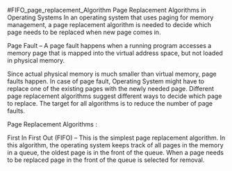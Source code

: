 #FIFO_page_replacement_Algorithm
Page Replacement Algorithms in Operating Systems
In an operating system that uses paging for memory management, a page replacement algorithm is needed to decide which page needs to be replaced when new page comes in.

Page Fault – A page fault happens when a running program accesses a memory page that is mapped into the virtual address space, but not loaded in physical memory.

Since actual physical memory is much smaller than virtual memory, page faults happen. In case of page fault, Operating System might have to replace one of the existing pages with the newly needed page. Different page replacement algorithms suggest different ways to decide which page to replace. The target for all algorithms is to reduce the number of page faults.

Page Replacement Algorithms :

First In First Out (FIFO) –
This is the simplest page replacement algorithm. In this algorithm, the operating system keeps track of all pages in the memory in a queue, the oldest page is in the front of the queue. When a page needs to be replaced page in the front of the queue is selected for removal.


